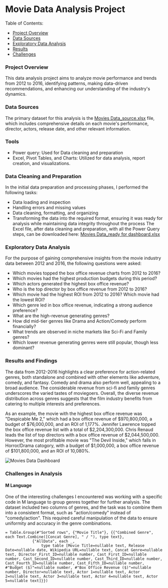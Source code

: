 # Movie Data Analysis Project
Table of Contents:
 - [Project Overview](#project-overview)
 - [Data Sources](#data-sources)
 - [Exploratory Data Analysis](#exploratory-data-analysis)
 - [Results](#results-and-findings)
 - [Challenges](#challenges-in-analysis)

### Project Overview
This data analysis project aims to analyze movie performance and trends from 2012 to 2016, identifying patterns, making data-driven recommendations, and enhancing our understanding of the industry's dynamics.

### Data Sources
The primary dataset for this analysis is the [Movies Data_source.xlsx](https://github.com/user-attachments/files/16448411/Movies.Data_source.xlsx) file, which includes comprehensive details on each movie's performance, director, actors, release date, and other relevant information.

### Tools
-	Power query: Used for Data cleaning and preparation
-	Excel, Pivot Tables, and Charts: Utilized for data analysis, report creation, and visualizations.

### Data Cleaning and Preparation
In the initial data preparation and processing phases, I performed the following tasks:

 - Data loading and inspection
 - Handling errors and missing values
 - Data cleaning, formatting, and organizing
 - Transforming the data into the required format, ensuring it was ready for analysis while maintaining data integrity throughout the process
The Excel file, after data cleaning and preparation, with all the Power Query steps, can be downloaded here: [Movies Data_ready for dashboard.xlsx](https://github.com/user-attachments/files/16448451/Movies.Data_ready.for.dashboard.xlsx)

### Exploratory Data Analysis 
For the purpose of gaining comprehensive insights from the movie industry data between 2012 and 2016, the following questions were asked:
 - Which movies topped the box office revenue charts from 2012 to 2016?
 - Which movies had the highest production budgets during this period?
 - Which actors generated the highest box office revenue?
 - Who is the top director by box office revenue from 2012 to 2016?
 - Which movie had the highest ROI from 2012 to 2016? Which movie had the lowest ROI?
 - Which genre led in box office revenue, indicating a strong audience preference?
 - What are the high-revenue generating genres?
 - How did mid-tier genres like Drama and Action/Comedy perform financially?
 - What trends are observed in niche markets like Sci-Fi and Family genres?
 - Which lower revenue generating genres were still popular, though less dominant?

### Results and Findings
The data from 2012-2016 highlights a clear preference for action-related genres, both standalone and combined with other elements like adventure, comedy, and fantasy. Comedy and drama also perform well, appealing to a broad audience. The considerable revenue from sci-fi and family genres underscores the varied tastes of moviegoers. Overall, the diverse revenue distribution across genres suggests that the film industry benefits from catering to multiple interests and preferences.

As an example, the movie with the highest box office revenue was "Despicable Me 2," which had a box office revenue of $970,800,000, a budget of $76,000,000, and an ROI of 1,177%. Jennifer Lawrence topped the box office revenue list with a total of $2,204,300,000. Chris Renaud leads the list of top directors with a box office revenue of $2,044,500,000.
However, the most profitable movie was "The Devil Inside," which falls in Horror/Drama catogory, with a budget of $1,000,000, a box office revenue of $101,800,000, and an ROI of 10,080%.

![Movies Data Dashboard](https://github.com/user-attachments/assets/a28b1bc3-8899-48fe-8d87-1e5cc5d15db1)

### Challenges in Analysis

#### M Language

One of the interesting challenges I encountered was working with a specific code in M language to group genres together for further analysis. The dataset included two columns of genres, and the task was to combine them into a consistent format, such as "action/comedy" instead of "comedy/action". This required careful manipulation of the data to ensure uniformity and accuracy in the genre combinations.

```
= Table.Group(#"Sorted rows", {"Movie Title"}, {{"Combined Genre", each Text.Combine([Concat Genre], " / "), type text},
            {"AllData", each _, 
                type table [Movie Title=nullable text, Release Date=nullable date, Wikipedia URL=nullable text, Concat Genre=nullable text, Director_First_ID=nullable number, Cast_First_ID=nullable number, Cast_Second_ID=nullable number, Cast_Third_ID=nullable number, Cast_Fourth_ID=nullable number, Cast_Fifth_ID=nullable number, #"Budget ($)"=nullable number, #"Box Office Revenue ($)"=nullable number, Director=nullable text, Actor 1=nullable text, Actor 2=nullable text, Actor 3=nullable text, Actor 4=nullable text, Actor 5=nullable text]}})
```
